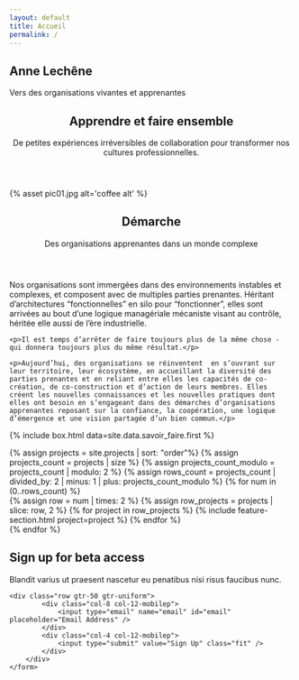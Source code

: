 ```yaml
---
layout: default
title: Accueil
permalink: /
---
```



<section id="banner">
  <h2>Anne Lechêne</h2>
  <p>Vers des organisations vivantes et apprenantes</p>
  <!-- <ul class="actions special">
      <li><a href="#" class="button primary">Sign Up</a></li>
      <li><a href="#" class="button">Learn More</a></li>
  </ul> -->
</section>

<!-- Main -->
<section id="main" class="container">
  <section class="box special">
    <header class="major">
      <h2>Apprendre et faire ensemble</h2>
      <p>De petites expériences irréversibles de collaboration pour transformer nos cultures professionnelles.</p>
    </header>
    <span class="image featured">
    {% asset pic01.jpg alt='coffee alt' %}
    </span>
  </section>




  <section class="box">
    <header>
      <h2>Démarche</h2>
      <p>Des organisations apprenantes dans un monde complexe</p>
    </header>
    <p>Nos organisations sont immergées dans des environnements instables et complexes, et composent avec de multiples parties prenantes. Héritant d’architectures “fonctionnelles” en silo pour “fonctionner”, elles sont arrivées au bout d’une logique managériale mécaniste visant au contrôle, héritée elle aussi de l’ère industrielle.</p>

    <p>Il est temps d’arrêter de faire toujours plus de la même chose - qui donnera toujours plus du même résultat.</p>

    <p>Aujourd’hui, des organisations se réinventent  en s’ouvrant sur leur territoire, leur écosystème, en accueillant la diversité des parties prenantes et en reliant entre elles les capacités de co-création, de co-construction et d’action de leurs membres. Elles créent les nouvelles connaissances et les nouvelles pratiques dont elles ont besoin en s’engageant dans des démarches d’organisations apprenantes reposant sur la confiance, la coopération, une logique d’émergence et une vision partagée d’un bien commun.</p>
</section>

  {% include box.html data=site.data.savoir_faire.first %}
<!-- <section class="box">
  <header>
    <h2>Savoir-faire</h2>
    <p>J’accompagne des démarches d’organisations apprenantes</p>
  </header>
  <p>Concrètement, je mets à disposition un ensemble de savoir-faire que j’ai développés en travaillant dans trois écosystèmes professionnels innovants :  l’ingénierie pédagogique, les processus d’intelligence collective et de gouvernance partagée, les outils numériques collaboratifs. </p>

  <p>Parmi les savoir-faire que je suis capable de partager :</p>

  <ul>
    <li>Créer des espaces et des temps apprenants coopératifs</li>
    <li>Élaborer une démarche pédagogique multi-parties prenantes</li>
    <li>Dessiner des services numériques soutenants</li>
    <li>Faciliter des processus d’intelligence collective</li>
    <li>Soutenir la capitalisation des connaissances créées</li>
    <li>Comprendre et m’intégrer dans un projet complexe</li>
    <li>Intégrer une ingénierie d’innovation nationale ou européenne</li>
    <li>Mettre en place une recherche-action reliant praticiens et chercheurs</li>
  </ul>

  <p>Au gré des projets, je fais volontiers alliance pour réunir les savoir-faire dont vous avez besoin, et poursuivre ma propre démarche d’apprentissage permanent.</p>
</section> -->



<section class="box special features">
{% assign projects = site.projects | sort: "order"%}
{% assign projects_count = projects | size %}
{% assign projects_count_modulo = projects_count | modulo: 2 %}
{% assign rows_count = projects_count | divided_by: 2 | minus: 1 | plus: projects_count_modulo %}
{% for num in (0..rows_count) %}
  <div class="features-row">
  {% assign row = num | times: 2 %}
  {% assign row_projects = projects | slice: row, 2 %}
  {% for project in row_projects %}
      {% include feature-section.html project=project %}
  {% endfor %}
  </div>
{% endfor %}
</section>

<!-- CTA -->
<section id="cta">
    <h2>Sign up for beta access</h2>
    <p>Blandit varius ut praesent nascetur eu penatibus nisi risus faucibus nunc.</p>
    <form>

    <div class="row gtr-50 gtr-uniform">
            <div class="col-8 col-12-mobilep">
                <input type="email" name="email" id="email" placeholder="Email Address" />
            </div>
            <div class="col-4 col-12-mobilep">
                <input type="submit" value="Sign Up" class="fit" />
            </div>
        </div>
    </form>

</section>

<!-- {% asset fanions.jpg @magick:2x @magick:quality=50 magick:resize="300" alt='This is my alt' %}
{% asset fanions.jpg @magick:2x magick:crop="200x300+0+0" magick:gravity="center"  alt='This is my alt' %}
{% asset fanions.jpg @magick:2x magick:crop="200x300+0+0" magick:gravity="center" magick:compress="jpeg" magick:quality="80"  alt='This is my alt' %}
<br>


{% asset coffee01.jpg alt='coffee alt'
    srcset:width="800"
    srcset:width="600"
    srcset:width="400"
      %} -->
